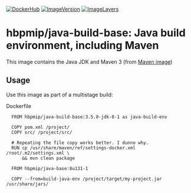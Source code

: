 [![DockerHub](https://img.shields.io/badge/docker-hbpmip%2Fjava--build--base-008bb8.svg)](https://hub.docker.com/r/hbpmip/java-build-base/) [![ImageVersion](https://images.microbadger.com/badges/version/hbpmip/java-build-base.svg)](https://hub.docker.com/r/hbpmip/java-build-base/tags "hbpmip/java-build-base image tags") [![ImageLayers](https://images.microbadger.com/badges/image/hbpmip/java-build-base.svg)](https://microbadger.com/#/images/hbpmip/java-build-base "hbpmip/java-build-base on microbadger")

# hbpmip/java-build-base: Java build environment, including Maven

This image contains the Java JDK and Maven 3 (from [Maven image](https://hub.docker.com/r/_/maven/))

## Usage

Use this image as part of a multistage build:

Dockerfile
```
  FROM hbpmip/java-build-base:3.5.0-jdk-8-1 as java-build-env

  COPY pom.xml /project/
  COPY src/ /project/src/

  # Repeating the file copy works better. I dunno why.
  RUN cp /usr/share/maven/ref/settings-docker.xml /root/.m2/settings.xml \
      && mvn clean package

  FROM hbpmip/java-base:8u131-1

  COPY --from=build-java-env /project/target/my-project.jar /usr/share/jars/

```
